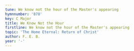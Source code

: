 ```yaml
---
tune: We know not the hour of the Master's appearing
hymnnumber: '878'
key: C Major
title: We Know Not the Hour
firstline: We know not the hour of the Master's appearing
topic: 'The Home Eternal: Return of Christ'
author: F. E. B.
year: '-'
---
```

